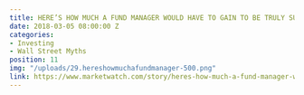 ```yaml
---
title: HERE’S HOW MUCH A FUND MANAGER WOULD HAVE TO GAIN TO BE TRULY SUPERIOR
date: 2018-03-05 08:00:00 Z
categories:
- Investing
- Wall Street Myths
position: 11
img: "/uploads/29.hereshowmuchafundmanager-500.png"
link: https://www.marketwatch.com/story/heres-how-much-a-fund-manager-would-have-to-gain-to-be-truly-superior-2018-02-22
---
```


